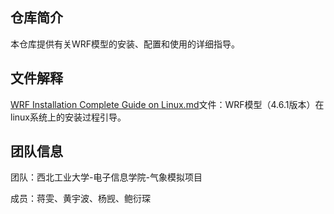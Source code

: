 ## 仓库简介

本仓库提供有关WRF模型的安装、配置和使用的详细指导。

## 文件解释
[WRF Installation Complete Guide on Linux.md](https://github.com/NWPU-Weather/NWPU-WRF-turorial/blob/main/WRF%20Installation%20Complete%20Guide%20on%20Linux.md)文件：WRF模型（4.6.1版本）在linux系统上的安装过程引导。

## 团队信息

团队：西北工业大学-电子信息学院-气象模拟项目

成员：蒋雯、黄宇波、杨觊、鲍衍琛